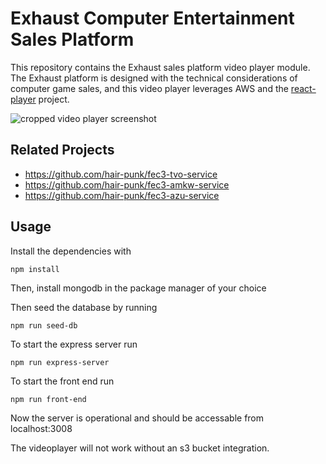 # Exhaust Computer Entertainment Sales Platform

This repository contains the Exhaust sales platform video player module.  The Exhaust platform is designed with the technical considerations of computer game sales, and this video player leverages AWS and the [react-player](https://github.com/CookPete/react-player) project.

![cropped video player screenshot](https://user-images.githubusercontent.com/1322821/60388296-2504f600-9a64-11e9-8d98-97cea548811b.png)
## Related Projects
  - https://github.com/hair-punk/fec3-tvo-service
  - https://github.com/hair-punk/fec3-amkw-service
  - https://github.com/hair-punk/fec3-azu-service

## Usage
Install the dependencies with

```npm install```

Then, install mongodb in the package manager of your choice

Then seed the database by running

```npm run seed-db```

To start the express server run

```npm run express-server```

To start the front end run

```npm run front-end```

Now the server is operational and should be accessable from localhost:3008

The videoplayer will not work without an s3 bucket integration.  

